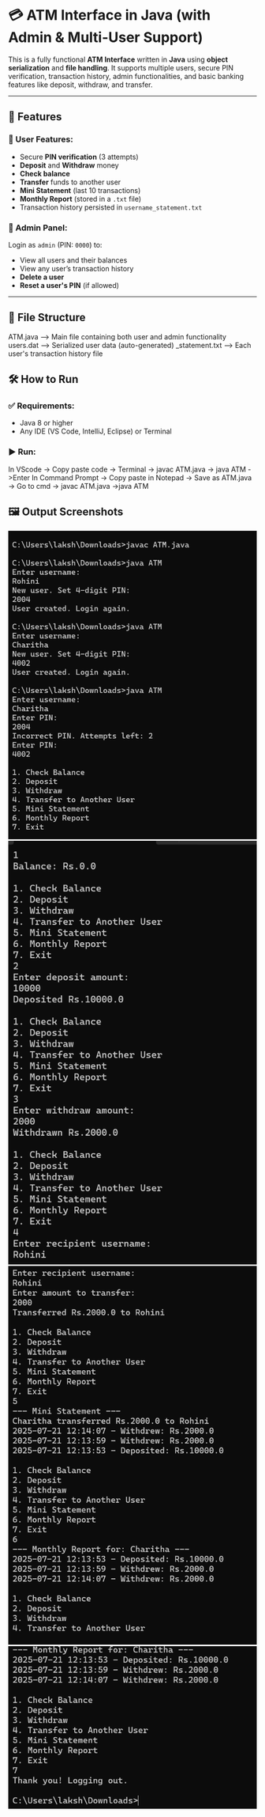 # 💳 ATM Interface in Java (with Admin & Multi-User Support)

This is a fully functional **ATM Interface** written in **Java** using **object serialization** and **file handling**. It supports multiple users, secure PIN verification, transaction history, admin functionalities, and basic banking features like deposit, withdraw, and transfer.

---

## 🔧 Features

### 👤 User Features:
- Secure **PIN verification** (3 attempts)
- **Deposit** and **Withdraw** money
- **Check balance**
- **Transfer** funds to another user
- **Mini Statement** (last 10 transactions)
- **Monthly Report** (stored in a `.txt` file)
- Transaction history persisted in `username_statement.txt`

### 🔐 Admin Panel:
Login as `admin` (PIN: `0000`) to:
- View all users and their balances
- View any user’s transaction history
- **Delete a user**
- **Reset a user's PIN** (if allowed)
  
---

## 📁 File Structure

ATM.java --> Main file containing both user and admin functionality
users.dat --> Serialized user data (auto-generated)
<username>_statement.txt --> Each user's transaction history file


## 🛠 How to Run

### ✅ Requirements:
- Java 8 or higher
- Any IDE (VS Code, IntelliJ, Eclipse) or Terminal

### ▶️ Run:
In VScode -> Copy paste code -> Terminal -> javac ATM.java -> java ATM ->Enter
In Command Prompt -> Copy paste in Notepad -> Save as ATM.java -> Go to cmd -> javac ATM.java ->java ATM

## 🖼 Output Screenshots

![ATM1](atm1.png)
![ATM2](atm2.png)
![ATM3](atm3.png)
![ATM4](atm4.png)


